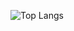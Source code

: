 ![Top Langs](https://github-readme-stats.vercel.app/api/top-langs/?username=eliasmurcray&langs_count=10&exclude_repo=stock-tracker)

